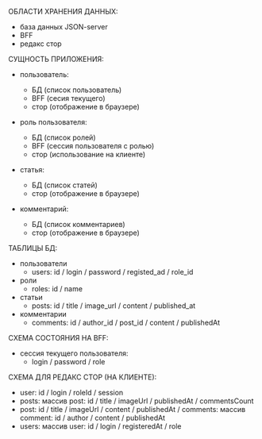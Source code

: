 ОБЛАСТИ ХРАНЕНИЯ ДАННЫХ:

- база данных JSON-server
- BFF
- редакс стор

СУЩНОСТЬ ПРИЛОЖЕНИЯ:

- пользователь:
    - БД (список пользователь)
    - BFF (сесия текущего)
    - стор (отображение в браузере)

- роль пользователя:
    - БД (список ролей)
    - BFF (сессия пользователя с ролью)
    - стор (использование на клиенте)

- статья:
    - БД (список статей)
    - стор (отображение в браузере)

- комментарий:
    - БД (список комментариев)
    - стор (отображение в браузере)

ТАБЛИЦЫ БД:

- пользователи
    - users: id / login / password / registed_ad / role_id
- роли
    - roles: id / name
- статьи
    - posts: id / title / image_url / content / published_at
- комментарии
    - comments: id / author_id / post_id / content / publishedAt

СХЕМА СОСТОЯНИЯ НА BFF:

- сессия текущего пользователя:
    - login / password / role

СХЕМА ДЛЯ РЕДАКС СТОР (НА КЛИЕНТЕ):

- user: id / login / roleId / session
- posts: массив post: id / title / imageUrl / publishedAt / commentsCount
- post: id / title / imageUrl / content / publishedAt / comments: массив comment: id / author / content / publishedAt
- users: массив user: id / login / registeredAt / role
